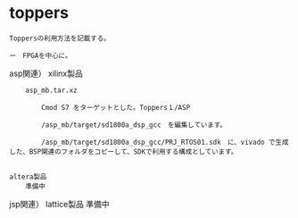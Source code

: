 # toppers

    Toppersの利用方法を記載する。
    
    ー　FPGAを中心に。


asp関連）
    xilinx製品

        asp_mb.tar.xz

            Cmod S7 をターゲットとした。Toppers１/ASP

            /asp_mb/target/sd1800a_dsp_gcc　を編集しています。

            /asp_mb/target/sd1800a_dsp_gcc/PRJ_RTOS01.sdk　に、vivado で生成した、BSP関連のフォルダをコピーして、SDKで利用する構成としています。
    

    altera製品
        準備中

jsp関連）
    lattice製品
        準備中


